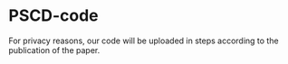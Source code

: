 # PSCD-code
For privacy reasons, our code will be uploaded in steps according to the publication of the paper.
